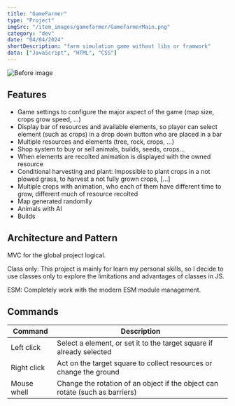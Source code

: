 ```yaml
---
title: "GameFarmer"
type: "Project"
imgSrc: "/item_images/gamefarmer/GameFarmerMain.png"
category: "dev"
date: "04/04/2024"
shortDescription: "farm simulation game without libs or framwork"
data: ["JavaScript", "HTML", "CSS"]
---
```


![Before image](/item_images/gamefarmer/GameFarmerMain.gif)

## Features

- Game settings to configure the major aspect of the game (map size, crops grow speed, ...)
- Display bar of resources and available elements, so player can select element (such as crops) in a drop down button who are placed in a bar
- Multiple resources and elements (tree, rock, crops, ...)
- Shop system to buy or sell animals, builds, seeds, crops...
- When elements are recolted animation is displayed with the owned resource
- Conditional harvesting and plant: Impossible to plant crops in a not plowed grass, to harvest a not fully grown crops, [...]
- Multiple crops with animation, who each of them have different time to grow, different much of resource recolted
- Map generated randomlly
- Animals with AI
- Builds

## Architecture and Pattern

MVC for the global project logical.

Class only: This project is mainly for learn my personal skills, so I decide to use classes only to explore the limitations and advantages of classes in JS.

ESM: Completely work with the modern ESM module management.

## Commands

| Command | Description 
| ------ | ------ |
| Left click | Select a element, or set it to the target square if already selected |
| Right click | Act on the target square to collect resources or change the ground | bulpotioneffect.admin |
| Mouse whell  | Change the rotation of an object if the object can rotate (such as barriers) |